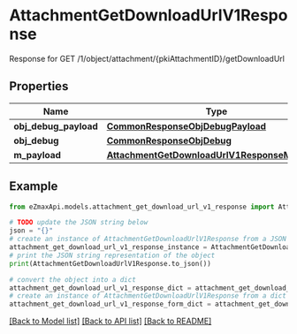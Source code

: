 # AttachmentGetDownloadUrlV1Response

Response for GET /1/object/attachment/{pkiAttachmentID}/getDownloadUrl

## Properties

Name | Type | Description | Notes
------------ | ------------- | ------------- | -------------
**obj_debug_payload** | [**CommonResponseObjDebugPayload**](CommonResponseObjDebugPayload.md) |  | 
**obj_debug** | [**CommonResponseObjDebug**](CommonResponseObjDebug.md) |  | [optional] 
**m_payload** | [**AttachmentGetDownloadUrlV1ResponseMPayload**](AttachmentGetDownloadUrlV1ResponseMPayload.md) |  | 

## Example

```python
from eZmaxApi.models.attachment_get_download_url_v1_response import AttachmentGetDownloadUrlV1Response

# TODO update the JSON string below
json = "{}"
# create an instance of AttachmentGetDownloadUrlV1Response from a JSON string
attachment_get_download_url_v1_response_instance = AttachmentGetDownloadUrlV1Response.from_json(json)
# print the JSON string representation of the object
print(AttachmentGetDownloadUrlV1Response.to_json())

# convert the object into a dict
attachment_get_download_url_v1_response_dict = attachment_get_download_url_v1_response_instance.to_dict()
# create an instance of AttachmentGetDownloadUrlV1Response from a dict
attachment_get_download_url_v1_response_form_dict = attachment_get_download_url_v1_response.from_dict(attachment_get_download_url_v1_response_dict)
```
[[Back to Model list]](../README.md#documentation-for-models) [[Back to API list]](../README.md#documentation-for-api-endpoints) [[Back to README]](../README.md)


